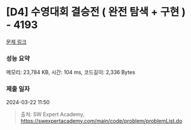 # [D4] 수영대회 결승전 ( 완전 탐색 + 구현 ) - 4193 

[문제 링크](https://swexpertacademy.com/main/code/problem/problemDetail.do?contestProbId=AWKaG6_6AGQDFARV) 

### 성능 요약

메모리: 23,784 KB, 시간: 104 ms, 코드길이: 2,336 Bytes

### 제출 일자

2024-03-22 11:50



> 출처: SW Expert Academy, https://swexpertacademy.com/main/code/problem/problemList.do